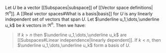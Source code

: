 Let $U$ be a vector [[Subspaces|subspace]] of [[Vector space definitions|$\Re^n$]]. A [[Real vector spaces#What is a basis|basis]] for $U$ is any linearly independent set of vectors that span $U$. Let $\underline u_1,\dots,\underline u_k$ be $k$ vectors in $\Re^n$. Then we have:
> If $k>n$ then $\underline u_1,\dots,\underline u_k$ are [[Subspaces#Linear independence|linearly dependent]].
> If $k<n$, then $\underline u_1,\dots,\underline u_k$ form a basis of $U$.